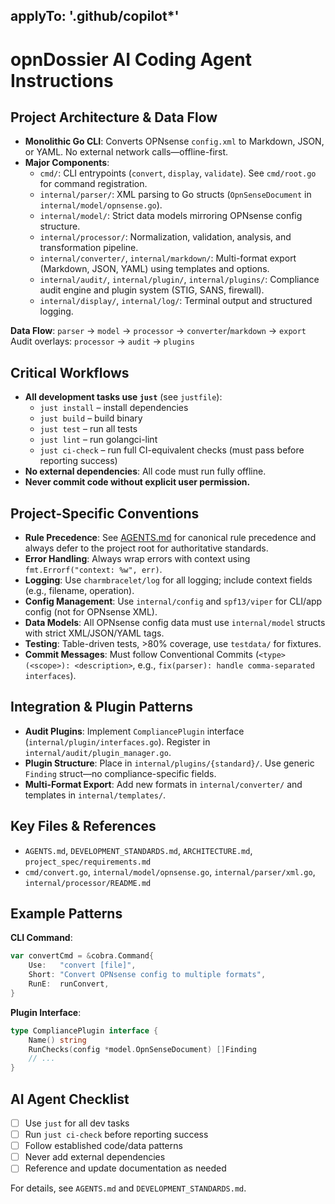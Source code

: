 ## applyTo: '.github/copilot\*'

# opnDossier AI Coding Agent Instructions

## Project Architecture & Data Flow

- **Monolithic Go CLI**: Converts OPNsense `config.xml` to Markdown, JSON, or YAML. No external network calls—offline-first.
- **Major Components**:
  - `cmd/`: CLI entrypoints (`convert`, `display`, `validate`). See `cmd/root.go` for command registration.
  - `internal/parser/`: XML parsing to Go structs (`OpnSenseDocument` in `internal/model/opnsense.go`).
  - `internal/model/`: Strict data models mirroring OPNsense config structure.
  - `internal/processor/`: Normalization, validation, analysis, and transformation pipeline.
  - `internal/converter/`, `internal/markdown/`: Multi-format export (Markdown, JSON, YAML) using templates and options.
  - `internal/audit/`, `internal/plugin/`, `internal/plugins/`: Compliance audit engine and plugin system (STIG, SANS, firewall).
  - `internal/display/`, `internal/log/`: Terminal output and structured logging.

**Data Flow**:
`parser` → `model` → `processor` → `converter`/`markdown` → `export`
Audit overlays: `processor` → `audit` → `plugins`

## Critical Workflows

- **All development tasks use `just`** (see `justfile`):
  - `just install` – install dependencies
  - `just build` – build binary
  - `just test` – run all tests
  - `just lint` – run golangci-lint
  - `just ci-check` – run full CI-equivalent checks (must pass before reporting success)
- **No external dependencies**: All code must run fully offline.
- **Never commit code without explicit user permission.**

## Project-Specific Conventions

- **Rule Precedence**: See [AGENTS.md](../AGENTS.md) for canonical rule precedence and always defer to the project root for authoritative standards.
- **Error Handling**: Always wrap errors with context using `fmt.Errorf("context: %w", err)`.
- **Logging**: Use `charmbracelet/log` for all logging; include context fields (e.g., filename, operation).
- **Config Management**: Use `internal/config` and `spf13/viper` for CLI/app config (not for OPNsense XML).
- **Data Models**: All OPNsense config data must use `internal/model` structs with strict XML/JSON/YAML tags.
- **Testing**: Table-driven tests, >80% coverage, use `testdata/` for fixtures.
- **Commit Messages**: Must follow Conventional Commits (`<type>(<scope>): <description>`, e.g., `fix(parser): handle comma-separated interfaces`).

## Integration & Plugin Patterns

- **Audit Plugins**: Implement `CompliancePlugin` interface (`internal/plugin/interfaces.go`). Register in `internal/audit/plugin_manager.go`.
- **Plugin Structure**: Place in `internal/plugins/{standard}/`. Use generic `Finding` struct—no compliance-specific fields.
- **Multi-Format Export**: Add new formats in `internal/converter/` and templates in `internal/templates/`.

## Key Files & References

- `AGENTS.md`, `DEVELOPMENT_STANDARDS.md`, `ARCHITECTURE.md`, `project_spec/requirements.md`
- `cmd/convert.go`, `internal/model/opnsense.go`, `internal/parser/xml.go`, `internal/processor/README.md`

## Example Patterns

**CLI Command**:

```go
var convertCmd = &cobra.Command{
    Use:   "convert [file]",
    Short: "Convert OPNsense config to multiple formats",
    RunE:  runConvert,
}
```

**Plugin Interface**:

```go
type CompliancePlugin interface {
    Name() string
    RunChecks(config *model.OpnSenseDocument) []Finding
    // ...
}
```

## AI Agent Checklist

- [ ] Use `just` for all dev tasks
- [ ] Run `just ci-check` before reporting success
- [ ] Follow established code/data patterns
- [ ] Never add external dependencies
- [ ] Reference and update documentation as needed

For details, see `AGENTS.md` and `DEVELOPMENT_STANDARDS.md`.

